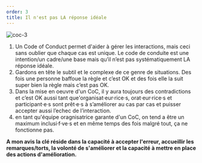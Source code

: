 ```yaml
---
order: 3
title: Il n'est pas LA réponse idéale
---
```



![coc-3](https://raw.githubusercontent.com/Julia-barbelane/reflexions/master/photos/code-of-conduct/coc-3.png)

1) Un Code of Conduct permet d'aider à gérer les interactions, mais ceci sans oublier que chaque cas est unique. Le code de conduite est une intention/un cadre/une base mais qu’il n’est pas systématiquement LA réponse idéale.  
2) Gardons en tête le subtil et le complexe de ce genre de situations. Des fois une personne baffoue la règle et c’est OK et des fois elle la suit super bien la règle mais c’est pas OK.  
3) Dans la mise en oeuvre d'un CoC, il y aura toujours des contradictions et c’est OK aussi tant que'organisat·eur·rice·s, orat·eur·rice·s et participant·e·s sont prêt·e·s à s’améliorer au cas par cas et puisser accepter aussi l’echec de l’interaction.  
4) en tant qu'équipe oragnisatrice garante d'un CoC, on tend a être un maximum inclusi·f·ve·s et en même temps des fois malgré tout, ça ne fonctionne pas.

**A mon avis la clé réside dans la capacité à accepter l'erreur, accueillir les remarques/torts, la volonté de s'améliorer et la capacité à mettre en place des actions d'amélioration.**
